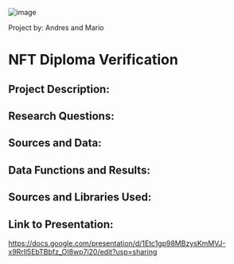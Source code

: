 ![image](https://user-images.githubusercontent.com/114365472/229645578-e2b9e291-f202-470d-9185-8ffe51daaf58.png)


Project by: Andres and Mario

# NFT Diploma Verification

## Project Description:


## Research Questions:


## Sources and Data:



## Data Functions  and Results:


## Sources and Libraries Used: 


## Link to Presentation:
https://docs.google.com/presentation/d/1Etc1gp98MBzysKmMVJ-x9Rrll5EbTBbfz_OI8wp7i20/edit?usp=sharing

